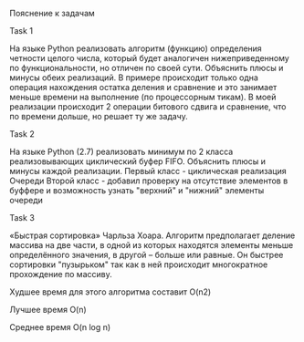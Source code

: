 Пояснение к задачам

Task 1

На языке Python реализовать алгоритм (функцию) определения четности целого числа, 
который будет аналогичен нижеприведенному по функциональности, но отличен по своей сути. Объяснить плюсы и минусы обеих реализаций.
В примере происходит только одна операция нахождения остатка деления и сравнение и это занимает меньше времени на выполнение (по процессорным тикам). 
В моей реализации происходит 2 операции битового сдвига и сравнение, что по времени дольше, но решает ту же задачу.

Task 2

На языке Python (2.7) реализовать минимум по 2 класса реализовывающих циклический буфер FIFO. Объяснить плюсы и минусы каждой реализации.
Первый класс - циклическая реализация Очереди
Второй класс - добавил проверку на отсутствие элементов в буффере
и возможность узнать "верхний" и "нижний" элементы очереди

Task 3

«Быстрая сортировка» Чарльза Хоара. Алгоритм предполагает деление массива на две части, в одной из которых находятся элементы меньше определённого значения,
в другой – больше или равные. Он быстрее сортировки "пузырьком" так как в ней происходит многократное прохождение по массиву.

Худшее время для этого алгоритма составит O(n2)

Лучшее время  O(n)

Среднее время	 O(n log n)
